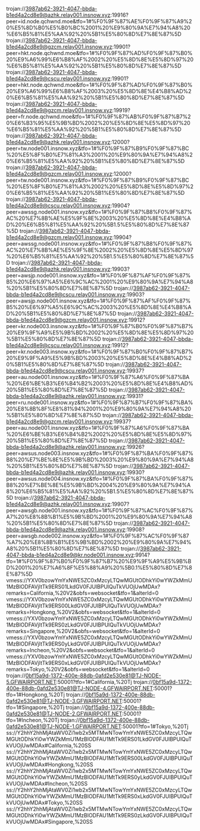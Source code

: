 trojan://3987ab62-3921-4047-bbda-b1ed4a2cd8e9@azhk.relay001.insnow.xyz:19916?peer=id.node.qchwnd.moe&tfo=1#%F0%9F%87%AE%F0%9F%87%A9%20%E5%8D%B0%E5%B0%BC%2001%20%E9%80%9A%E7%94%A8%20%E6%B5%81%E5%AA%92%20%5B1%E5%80%8D%E7%8E%87%5D
trojan://3987ab62-3921-4047-bbda-b1ed4a2cd8e9@gzcm.relay001.insnow.xyz:19901?peer=hkt.node.qchwnd.moe&tfo=1#%F0%9F%87%AD%F0%9F%87%B0%20%E9%A6%99%E6%B8%AF%2002%20%E5%8D%8E%E5%8D%97%20%E6%B5%81%E5%AA%92%20%5B1%E5%80%8D%E7%8E%87%5D
trojan://3987ab62-3921-4047-bbda-b1ed4a2cd8e9@cscu.relay001.insnow.xyz:19901?peer=hkt.node.qchwnd.moe&tfo=1#%F0%9F%87%AD%F0%9F%87%B0%20%E9%A6%99%E6%B8%AF%2003%20%E5%8D%8E%E4%B8%AD%20%E6%B5%81%E5%AA%92%20%5B1%E5%80%8D%E7%8E%87%5D
trojan://3987ab62-3921-4047-bbda-b1ed4a2cd8e9@gzcm.relay001.insnow.xyz:19919?peer=fr.node.qchwnd.moe&tfo=1#%F0%9F%87%AB%F0%9F%87%B7%20%E6%B3%95%E5%9B%BD%2002%20%E5%8D%8E%E5%8D%97%20%E6%B5%81%E5%AA%92%20%5B1%E5%80%8D%E7%8E%87%5D
trojan://3987ab62-3921-4047-bbda-b1ed4a2cd8e9@azhk.relay001.insnow.xyz:12000?peer=tw.node001.insnow.xyz&tfo=1#%F0%9F%87%B9%F0%9F%87%BC%20%E5%8F%B0%E7%81%A3%2001%20%E9%80%9A%E7%94%A8%20%E6%B5%81%E5%AA%92%20%5B1%E5%80%8D%E7%8E%87%5D
trojan://3987ab62-3921-4047-bbda-b1ed4a2cd8e9@gzcm.relay001.insnow.xyz:12000?peer=tw.node001.insnow.xyz&tfo=1#%F0%9F%87%B9%F0%9F%87%BC%20%E5%8F%B0%E7%81%A3%2002%20%E5%8D%8E%E5%8D%97%20%E6%B5%81%E5%AA%92%20%5B1%E5%80%8D%E7%8E%87%5D
trojan://3987ab62-3921-4047-bbda-b1ed4a2cd8e9@cscu.relay001.insnow.xyz:19904?peer=awssg.node001.insnow.xyz&tfo=1#%F0%9F%87%B8%F0%9F%87%AC%20%E7%8B%AE%E5%9F%8E%2003%20%E5%8D%8E%E4%B8%AD%20%E6%B5%81%E5%AA%92%20%5B1.5%E5%80%8D%E7%8E%87%5D
trojan://3987ab62-3921-4047-bbda-b1ed4a2cd8e9@gzcm.relay001.insnow.xyz:19904?peer=awssg.node001.insnow.xyz&tfo=1#%F0%9F%87%B8%F0%9F%87%AC%20%E7%8B%AE%E5%9F%8E%2002%20%E5%8D%8E%E5%8D%97%20%E6%B5%81%E5%AA%92%20%5B1.5%E5%80%8D%E7%8E%87%5D
trojan://3987ab62-3921-4047-bbda-b1ed4a2cd8e9@azhk.relay001.insnow.xyz:19903?peer=awsjp.node001.insnow.xyz&tfo=1#%F0%9F%87%AF%F0%9F%87%B5%20%E6%97%A5%E6%9C%AC%2001%20%E9%80%9A%E7%94%A8%20%5B1%E5%80%8D%E7%8E%87%5D
trojan://3987ab62-3921-4047-bbda-b1ed4a2cd8e9@cscu.relay001.insnow.xyz:19903?peer=awsjp.node001.insnow.xyz&tfo=1#%F0%9F%87%AF%F0%9F%87%B5%20%E6%97%A5%E6%9C%AC%2003%20%E5%8D%8E%E4%B8%AD%20%5B1%E5%80%8D%E7%8E%87%5D
trojan://3987ab62-3921-4047-bbda-b1ed4a2cd8e9@gzcm.relay001.insnow.xyz:19912?peer=kr.node003.insnow.xyz&tfo=1#%F0%9F%87%B0%F0%9F%87%B7%20%E9%9F%A9%E5%9B%BD%2002%20%E5%8D%8E%E5%8D%97%20%5B1%E5%80%8D%E7%8E%87%5D
trojan://3987ab62-3921-4047-bbda-b1ed4a2cd8e9@cscu.relay001.insnow.xyz:19912?peer=kr.node003.insnow.xyz&tfo=1#%F0%9F%87%B0%F0%9F%87%B7%20%E9%9F%A9%E5%9B%BD%2003%20%E5%8D%8E%E4%B8%AD%20%5B1%E5%80%8D%E7%8E%87%5D
trojan://3987ab62-3921-4047-bbda-b1ed4a2cd8e9@cscu.relay001.insnow.xyz:19937?peer=au.node001.insnow.xyz&tfo=1#%F0%9F%87%A6%F0%9F%87%BA%20%E6%BE%B3%E6%B4%B2%2003%20%E5%8D%8E%E4%B8%AD%20%5B1%E5%80%8D%E7%8E%87%5D
trojan://3987ab62-3921-4047-bbda-b1ed4a2cd8e9@azhk.relay001.insnow.xyz:19931?peer=ru.node001.insnow.xyz&tfo=1#%F0%9F%87%B7%F0%9F%87%BA%20%E8%8B%8F%E8%81%94%2001%20%E9%80%9A%E7%94%A8%20%5B1%E5%80%8D%E7%8E%87%5D
trojan://3987ab62-3921-4047-bbda-b1ed4a2cd8e9@gzcm.relay001.insnow.xyz:19937?peer=au.node001.insnow.xyz&tfo=1#%F0%9F%87%A6%F0%9F%87%BA%20%E6%BE%B3%E6%B4%B2%2002%20%E5%8D%8E%E5%8D%97%20%5B1%E5%80%8D%E7%8E%87%5D
trojan://3987ab62-3921-4047-bbda-b1ed4a2cd8e9@azhk.relay001.insnow.xyz:19926?peer=awsus.node003.insnow.xyz&tfo=1#%F0%9F%87%BA%F0%9F%87%B8%20%E7%BE%8E%E5%9B%BD%2003%20%E9%80%9A%E7%94%A8%20%5B1%E5%80%8D%E7%8E%87%5D
trojan://3987ab62-3921-4047-bbda-b1ed4a2cd8e9@azhk.relay001.insnow.xyz:19930?peer=awsus.node004.insnow.xyz&tfo=1#%F0%9F%87%BA%F0%9F%87%B8%20%E7%BE%8E%E5%9B%BD%2004%20%E9%80%9A%E7%94%A8%20%E6%B5%81%E5%AA%92%20%5B1.5%E5%80%8D%E7%8E%87%5D
trojan://3987ab62-3921-4047-bbda-b1ed4a2cd8e9@azhk.relay001.insnow.xyz:19907?peer=awsgb.node001.insnow.xyz&tfo=1#%F0%9F%87%AC%F0%9F%87%A7%20%E8%8B%B1%E5%9B%BD%2001%20%E9%80%9A%E7%94%A8%20%5B1%E5%80%8D%E7%8E%87%5D
trojan://3987ab62-3921-4047-bbda-b1ed4a2cd8e9@azhk.relay001.insnow.xyz:19908?peer=awsgb.node002.insnow.xyz&tfo=1#%F0%9F%87%AC%F0%9F%87%A7%20%E8%8B%B1%E5%9B%BD%2002%20%E9%80%9A%E7%94%A8%20%5B1%E5%80%8D%E7%8E%87%5D
trojan://3987ab62-3921-4047-bbda-b1ed4a2cd8e9@kr.node001.insnow.xyz:9914?tfo=1#%F0%9F%87%B0%F0%9F%87%B7%20%E9%9F%A9%E5%9B%BD%2001%20%E7%A6%8F%E5%88%A9%20%5B0.1%E5%80%8D%E7%8E%87%5D
vmess://YXV0bzowYmYxNWE5ZC0xMzcyLTQwMGUtODhkYi0wYWZkMmU1MzBlODFAVjItTk9ERS01LkdGV0FJUlBPUlQuTkVUOjUwMDAx?remarks=California,%20V2&obfs=websocket&tfo=1&alterId=0
vmess://YXV0bzowYmYxNWE5ZC0xMzcyLTQwMGUtODhkYi0wYWZkMmU1MzBlODFAVjItTk9ERS00LkdGV0FJUlBPUlQuTkVUOjUwMDAx?remarks=Hongkong,%20V2&obfs=websocket&tfo=1&alterId=0
vmess://YXV0bzowYmYxNWE5ZC0xMzcyLTQwMGUtODhkYi0wYWZkMmU1MzBlODFAVjItTk9ERS0zLkdGV0FJUlBPUlQuTkVUOjUwMDAx?remarks=Singapore,%20V2&obfs=websocket&tfo=1&alterId=0
vmess://YXV0bzowYmYxNWE5ZC0xMzcyLTQwMGUtODhkYi0wYWZkMmU1MzBlODFAVjItTk9ERS0yLkdGV0FJUlBPUlQuTkVUOjUwMDAx?remarks=Incheon,%20V2&obfs=websocket&tfo=1&alterId=0
vmess://YXV0bzowYmYxNWE5ZC0xMzcyLTQwMGUtODhkYi0wYWZkMmU1MzBlODFAVjItTk9ERS0xLkdGV0FJUlBPUlQuTkVUOjUwMDAx?remarks=Tokyo,%20V2&obfs=websocket&tfo=1&alterId=0
trojan://0bf15a9d-1372-400e-88db-0afd2e530e81@TJ-NODE-5.GFWAIRPORT.NET:50001?tfo=1#California,%20Tj
trojan://0bf15a9d-1372-400e-88db-0afd2e530e81@TJ-NODE-4.GFWAIRPORT.NET:50001?tfo=1#Hongkong,%20Tj
trojan://0bf15a9d-1372-400e-88db-0afd2e530e81@TJ-NODE-3.GFWAIRPORT.NET:50001?tfo=1#Singapore,%20Tj
trojan://0bf15a9d-1372-400e-88db-0afd2e530e81@TJ-NODE-2.GFWAIRPORT.NET:50001?tfo=1#Incheon,%20Tj
trojan://0bf15a9d-1372-400e-88db-0afd2e530e81@TJ-NODE-1.GFWAIRPORT.NET:50001?tfo=1#Tokyo,%20Tj
ss://Y2hhY2hhMjAtaWV0Zi1wb2x5MTMwNTowYmYxNWE5ZC0xMzcyLTQwMGUtODhkYi0wYWZkMmU1MzBlODFAU1MtTk9ERS01LkdGV0FJUlBPUlQuTkVUOjUwMDAx#California,%20SS
ss://Y2hhY2hhMjAtaWV0Zi1wb2x5MTMwNTowYmYxNWE5ZC0xMzcyLTQwMGUtODhkYi0wYWZkMmU1MzBlODFAU1MtTk9ERS00LkdGV0FJUlBPUlQuTkVUOjUwMDAx#Hongkong,%20SS
ss://Y2hhY2hhMjAtaWV0Zi1wb2x5MTMwNTowYmYxNWE5ZC0xMzcyLTQwMGUtODhkYi0wYWZkMmU1MzBlODFAU1MtTk9ERS0yLkdGV0FJUlBPUlQuTkVUOjUwMDAx#Incheon,%20SS
ss://Y2hhY2hhMjAtaWV0Zi1wb2x5MTMwNTowYmYxNWE5ZC0xMzcyLTQwMGUtODhkYi0wYWZkMmU1MzBlODFAU1MtTk9ERS0xLkdGV0FJUlBPUlQuTkVUOjUwMDAx#Tokyo,%20SS
ss://Y2hhY2hhMjAtaWV0Zi1wb2x5MTMwNTowYmYxNWE5ZC0xMzcyLTQwMGUtODhkYi0wYWZkMmU1MzBlODFAU1MtTk9ERS0zLkdGV0FJUlBPUlQuTkVUOjUwMDAx#Singapore,%20SS
